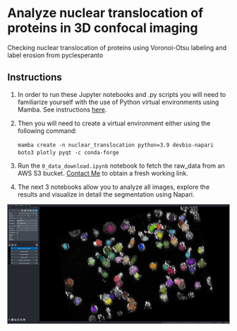 # Analyze nuclear translocation of proteins in 3D confocal imaging

Checking nuclear translocation of proteins using Voronoi-Otsu labeling and label erosion from pyclesperanto

<h2>Instructions</h2>

1. In order to run these Jupyter notebooks and .py scripts you will need to familiarize yourself with the use of Python virtual environments using Mamba. See instructions [here](https://biapol.github.io/blog/mara_lampert/getting_started_with_mambaforge_and_python/readme.html).

2. Then you will need to create a virtual environment either using the following command:

   <code>mamba create -n nuclear_translocation python=3.9 devbio-napari boto3 plotly pyqt -c conda-forge</code>

3. Run the <code>0_data_download.ipynb</code> notebook to fetch the raw_data from an AWS S3 bucket. [Contact Me](mailto:alberto.d.sanchez@ntnu.no) to obtain a fresh working link.

4. The next 3 notebooks allow you to analyze all images, explore the results and visualize in detail the segmentation using Napari.

![napari](./images/napari.png)
